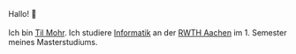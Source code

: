 <div class="text-2xl font-bold">
Hallo! 👋
<br>
<br>
Ich bin <a href="" class="my-a"><span class="text-rainbow-3">Til Mohr</span></a>. Ich studiere <a href="https://www.rwth-aachen.de/cms/root/studium/Vor-dem-Studium/Studiengaenge/Liste-Aktuelle-Studiengaenge/Studiengangbeschreibung/~bcfg/Informatik-M-Sc/" class="my-a"><span class="text-rainbow-5">Informatik</span></a> an der <a href="https://www.rwth-aachen.de" class="my-a"><span class=" text-rainbow-1">RWTH Aachen</span></a> im 1. Semester meines Masterstudiums.
</div>